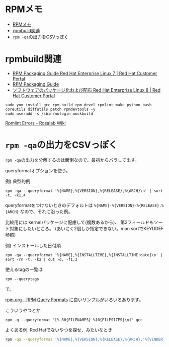 # RPMメモ

- [RPMメモ](#rpmメモ)
- [rpmbuild関連](#rpmbuild関連)
- [`rpm -qa`の出力をCSVっぽく](#rpm--qaの出力をcsvっぽく)

# rpmbuild関連

- [RPM Packaging Guide Red Hat Enterprise Linux 7 | Red Hat Customer Portal](https://access.redhat.com/documentation/en-us/red_hat_enterprise_linux/7/html-single/rpm_packaging_guide/index)
- [RPM Packaging Guide](https://rpm-packaging-guide.github.io/)
- [ソフトウェアのパッケージ化および配布 Red Hat Enterprise Linux 8 | Red Hat Customer Portal](https://access.redhat.com/documentation/ja-jp/red_hat_enterprise_linux/8/html-single/packaging_and_distributing_software/index)


```
sudo yum install gcc rpm-build rpm-devel rpmlint make python bash coreutils diffutils patch rpmdevtools -y
sudo useradd -s /sbin/nologin mockbuild
```

[Rpmlint Errors - Rosalab Wiki](http://wiki.rosalab.ru/en/index.php/Rpmlint_Errors#subsys-not-used)

# `rpm -qa`の出力をCSVっぽく

`rpm -qa`の出力を分解するのは面倒なので、最初からバラして出す。

queryformatオプションを使う。

例) 典型的例
```
rpm -qa --queryformat '%{NAME},%{VERSION},%{RELEASE},%{ARCH}\n' | sort -t, -k1,4
```
queryformatをつけないときのデフォルトは
`%{NAME}-%{VERSION}-%{RELEASE}.%{ARCH}`
なので、それに沿った例。

比較用には
kernelパッケージに配慮して(複数あるから)、
第2フィールドもソート対象にしたいところ。
(あいにく2個しか指定できない。man sortでKEYDDEF参照)


例) インストールした日付順
```
rpm -qa --queryformat '%{NAME},%{INSTALLTIME},%{INSTALLTIME:date}\n' | sort -rn -t, -k2 | cut -d, -f1,3
```

使えるtagの一覧は
```
rpm --querytags
```
で。

[rpm.org - RPM Query Formats](https://rpm.org/user_doc/query_format.html) に良いサンプルがいろいろあります。

こういうやつとか
```
rpm -q --queryformat "[%-80{FILENAMES} %10{FILESIZES}\n]" gcc
```

よくある例: Red Hatでないやつを探せ、みたいなとき
```sh
rpm -qa --queryformat '%{NAME},%{VERSION},%{RELEASE},%{ARCH},"%{VENDER}",%{NAME}-%{VERSION}-%{RELEASE}.%{ARCH}\n' | sort -i -t, -k1,4 | grep -vi 'Red Hat'
```






